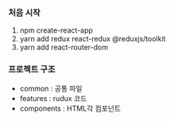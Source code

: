 ### 처음 시작

1. npm create-react-app <project-name>
2. yarn add redux react-redux @reduxjs/toolkit
3. yarn add react-router-dom

### 프로젝트 구조

- common : 공통 파일
- features : rudux 코드
- components : HTML각 컴포넌트
